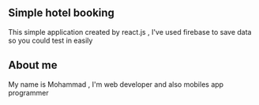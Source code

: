 ## Simple hotel booking 
This simple application created by react.js , I've used firebase to save data so you could test in easily

## About me
My name is Mohammad , I'm web developer and also mobiles app programmer
